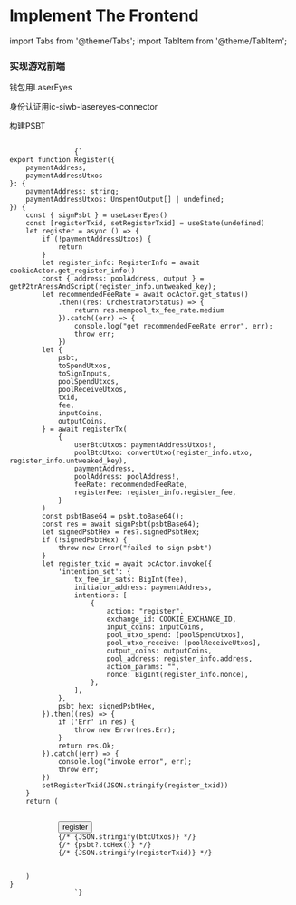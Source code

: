 # Implement The Frontend

import Tabs from '@theme/Tabs';
import TabItem from '@theme/TabItem';

<div style={{ display: 'flex', gap: '20px' }}>
  <div style={{ flex: '1 0 50%' }}>
    <h3>实现游戏前端</h3>
    <p>钱包用LaserEyes</p>
    <p>身份认证用ic-siwb-lasereyes-connector</p>
    <p>构建PSBT</p>
  </div>

  <div style={{ flex: '1 0 50%' }}>
   <Tabs>
          <TabItem value="register" label="register.tsx" default>
          <pre style={{
              backgroundColor: '#f5f5f5',
              padding: '1rem',
              borderRadius: '4px',
              overflowX: 'auto',
              fontFamily: 'monospace',
              fontSize: '14px',
              lineHeight: '1.5',
              margin: '0'
            }}>
              <code>
                {`
export function Register({
    paymentAddress,
    paymentAddressUtxos
}: {
    paymentAddress: string;
    paymentAddressUtxos: UnspentOutput[] | undefined;
}) {
    const { signPsbt } = useLaserEyes()
    const [registerTxid, setRegisterTxid] = useState<string | undefined>(undefined)
    let register = async () => {
        if (!paymentAddressUtxos) {
            return
        }
        let register_info: RegisterInfo = await cookieActor.get_register_info()
        const { address: poolAddress, output } = getP2trAressAndScript(register_info.untweaked_key);
        let recommendedFeeRate = await ocActor.get_status()
            .then((res: OrchestratorStatus) => {
                return res.mempool_tx_fee_rate.medium
            }).catch((err) => {
                console.log("get recommendedFeeRate error", err);
                throw err;
            })
        let {
            psbt,
            toSpendUtxos,
            toSignInputs,
            poolSpendUtxos,
            poolReceiveUtxos,
            txid,
            fee,
            inputCoins,
            outputCoins,
        } = await registerTx(
            {
                userBtcUtxos: paymentAddressUtxos!,
                poolBtcUtxo: convertUtxo(register_info.utxo, register_info.untweaked_key),
                paymentAddress,
                poolAddress: poolAddress!,
                feeRate: recommendedFeeRate,
                registerFee: register_info.register_fee,
            }
        )
        const psbtBase64 = psbt.toBase64();
        const res = await signPsbt(psbtBase64);
        let signedPsbtHex = res?.signedPsbtHex;
        if (!signedPsbtHex) {
            throw new Error("failed to sign psbt")
        }
        let register_txid = await ocActor.invoke({
            'intention_set': {
                tx_fee_in_sats: BigInt(fee),
                initiator_address: paymentAddress,
                intentions: [
                    {
                        action: "register",
                        exchange_id: COOKIE_EXCHANGE_ID,
                        input_coins: inputCoins,
                        pool_utxo_spend: [poolSpendUtxos],
                        pool_utxo_receive: [poolReceiveUtxos],
                        output_coins: outputCoins,
                        pool_address: register_info.address,
                        action_params: "",
                        nonce: BigInt(register_info.nonce),
                    },
                ],
            },
            psbt_hex: signedPsbtHex,
        }).then((res) => {
            if ('Err' in res) {
                throw new Error(res.Err);
            }
            return res.Ok;
        }).catch((err) => {
            console.log("invoke error", err);
            throw err;
        })
        setRegisterTxid(JSON.stringify(register_txid))
    }
    return (
        <div>
            <Button onClick={register}>register</Button>
            {/* <label>{JSON.stringify(btcUtxos)}</label> */}
            {/* <label>{psbt?.toHex()}</label> */}
            {/* <label>{JSON.stringify(registerTxid)}</label> */}
        </div>
    )
}
                `}
              </code>
            </pre>
          </TabItem>
        </Tabs>
  </div>
</div>